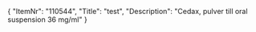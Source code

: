 {
  "ItemNr": "110544",
  "Title": "test",
  "Description": "Cedax, pulver till oral suspension 36 mg/ml"
}